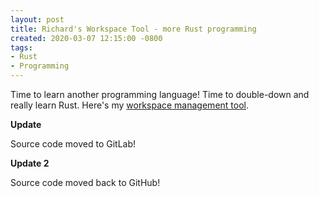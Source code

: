 ```yaml
---
layout: post
title: Richard's Workspace Tool - more Rust programming
created: 2020-03-07 12:15:00 -0800
tags:
- Rust
- Programming
---
```

Time to learn another programming language! Time to double-down and really learn Rust. Here's my [workspace management tool][rws].

**Update**

Source code moved to GitLab!

**Update 2**

Source code moved back to GitHub!

[rws]: https://github.com/rcook/rws
